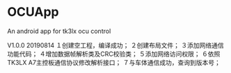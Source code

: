 # OCUApp
An android app for tk3lx ocu control



V1.0.0   20190814
１创建空工程，编译成功；
２创建布局文件；
３添加网络通信功能代码；
４增加数据帧解析类及CRC校验类；
５添加网络访问权限；
６依照TK3LX A7主控板通信协议修改解析接口；
７与车体通信成功，查询到版本号；


